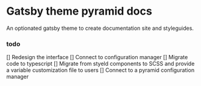 # Gatsby theme pyramid docs

An optionated gatsby theme to create documentation site and styleguides.

### todo

[] Redesign the interface
[] Connect to configuration manager
[] Migrate code to typescript
[] Migrate from styeld components to SCSS and provide a variable customization file to users
[] Connect to a pyramid configuration manager
